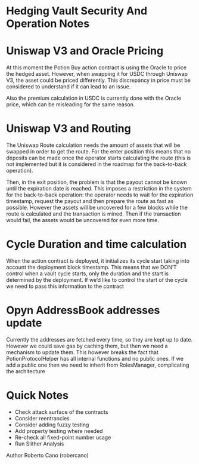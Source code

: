 # Hedging Vault Security And Operation Notes

# Uniswap V3 and Oracle Pricing

At this moment the Potion Buy action contract is using the Oracle to price the hedged asset. However, when swapping it for USDC through Uniswap V3, the asset could be priced differently. This discrepancy in price must be considered to understand if it can lead to an issue.

Also the premium calculation in USDC is currently done with the Oracle price, which can be misleading for the same reason.

# Uniswap V3 and Routing

The Uniswap Route calculation needs the amount of assets that will be swapped in order to get the route. For the enter position this means that no deposits can be made once the operator starts calculating the route (this is not implemented but it is considered in the roadmap for the back-to-back operation).

Then, in the exit position, the problem is that the payout cannot be known until the expiration date is reached. This imposes a restriction in the system for the back-to-back operation: the operator needs to wait for the expiration timestamp, request the payout and then prepare the route as fast as possible. However the assets will be uncovered for a few blocks while the route is calculated and the transaction is mined. Then if the transaction would fail, the assets would be uncovered for even more time.

# Cycle Duration and time calculation

When the action contract is deployed, it initializes its cycle start taking into account the deployment block timestamp. This means that we DON’T control when a vault cycle starts, only the duration and the start is determined by the deployment. If we’d like to control the start of the cycle we need to pass this information to the contract

# Opyn AddressBook addresses update

Currently the addresses are fetched every time, so they are kept up to date. However we could save gas by caching them, but then we need a mechanism to update them. This however breaks the fact that PotionProtocolHelper has all internal functions and no public ones. If we add a public one then we need to inherit from RolesManager, complicating the architecture

# Quick Notes

- Check attack surface of the contracts
- Consider reentrancies
- Consider adding fuzzy testing
- Add property testing where needed
- Re-check all fixed-point number usage
- Run Slither Analysis

Author Roberto Cano (robercano)